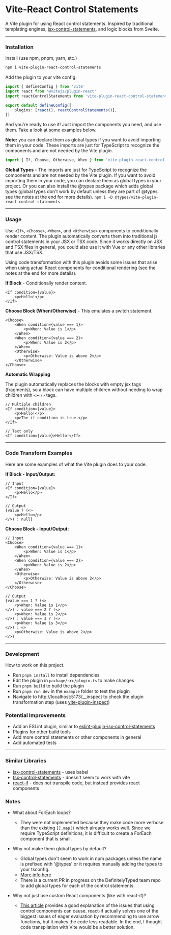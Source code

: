 # Vite-React Control Statements
A Vite plugin for using React control statements. Inspired by traditional templating engines, [jsx-control-statements](https://github.com/AlexGilleran/jsx-control-statements), and logic blocks from Svelte.

---

### Installation

Install (use npm, pnpm, yarn, etc.)
```bash
npm i vite-plugin-react-control-statements
````

Add the plugin to your vite config.
```ts
import { defineConfig } from 'vite'
import react from '@vitejs/plugin-react'
import reactControlStatements from 'vite-plugin-react-control-statements'

export default defineConfig({
    plugins: [react(), reactControlStatements()],
})
```

And you're ready to use it! Just import the components you need, and use them. Take a look at some examples below.

**Note:** you can declare them as global types if you want to avoid importing them in your code. These imports are just for TypeScript to recognize the components and are not needed by the Vite plugin.
```ts
import { If, Choose, Otherwise, When } from "vite-plugin-react-control-statements";
```

**Global Types** - The imports are just for TypeScript to recognize the components and are not needed by the Vite plugin. If you want to avoid importing them in your code, you can declare them as global types in your project. Or you can also install the @types package which adds global types (global types don't work by default unless they are part of @types. see the notes at the end for more details).
`npm i -D @types/vite-plugin-react-control-statements`

---

### Usage

Use `<If>`, `<Choose>`, `<When>`, and `<Otherwise>` components to conditionally render content. The plugin automatically converts them into traditional js control statements in your JSX or TSX code. Since it works directly on JSX and TSX files in general, you could also use it with Vue or any other libraries that use JSX/TSX.

Using code transformation with this plugin avoids some issues that arise when using actual React components for conditional rendering (see the notes at the end for more details).

**If Block** - Conditionally render content.
```tsx
<If condition={value}>
    <p>Hello!</p>
</If>
```

**Choose Block (When/Otherwise)** - This emulates a switch statement.
```tsx
<Choose>
    <When condition={value === 1}>
        <p>When: Value is 1</p>
    </When>
    <When condition={value === 2}>
        <p>When: Value is 2</p>
    </When>
    <Otherwise>
        <p>Otherwise: Value is above 2</p>
    </Otherwise>
</Choose>
```

**Automatic Wrapping**

The plugin automatically replaces the blocks with empty jsx tags (fragments), so a block can have multiple children without needing to wrap children with `<></>` tags.

```tsx
// Multiple children
<If condition={value}>
    <p>Hello!</p>
    <p>The if condition is true.</p>
</If>

// Text only
<If condition={value}>Hello!</If>
```

---

### Code Transform Examples

Here are some examples of what the Vite plugin does to your code.

**If Block - Input/Output:**
```tsx
// Input
<If condition={value}>
    <p>Hello</p>
</If>

// Output
{value ? (<>
    <p>Hello</p>
</>) : null}
```

**Choose Block - Input/Output:**
```tsx
// Input
<Choose>
    <When condition={value === 1}>
        <p>When: Value is 1</p>
    </When>
    <When condition={value === 2}>
        <p>When: Value is 2</p>
    </When>
    <Otherwise>
        <p>Otherwise: Value is above 2</p>
    </Otherwise>
</Choose>

// Output
{value === 1 ? (<>
	<p>When: Value is 1</p>
</>) : value === 2 ? (<>
	<p>When: Value is 2</p>
</>) : value === 3 ? (<>
	<p>When: Value is 3</p>
</>) : <>
	<p>Otherwise: Value is above 2</p>
</>}
```

---

### Development
How to work on this project.
- Run `pnpm install` to install dependencies
- Edit the plugin in `package/src/plugin.ts` to make changes
- Run `pnpm build` to build the plugin
- Run `pnpm run dev` in the `example` folder to test the plugin
- Navigate to http://localhost:5173/__inspect to check the plugin transformation step (uses [vite-plugin-inspect](https://github.com/antfu-collective/vite-plugin-inspect))

### Potential Improvements
- Add an ESLint plugin, similar to [eslint-plugin-jsx-control-statements](https://github.com/vkbansal/eslint-plugin-jsx-control-statements)
- Plugins for other build tools
- Add more control statements or other components in general
- Add automated tests

---

### Similar Libraries
- [jsx-control-statements](https://github.com/AlexGilleran/jsx-control-statements) - uses babel
- [tsx-control-statements](https://github.com/KonstantinSimeonov/tsx-control-statements) - doesn't seem to work with vite
- [react-if]() - does not transpile code, but instead provides react components

### Notes

- What about ForEach loops?
  - They were not implemented because they make code more verbose than the existing `[].map()` which already works well. Since we require TypeScript definitions, it is difficult to create a ForEach component that is small.
- Why not make them global types by default?
  - Global types don't seem to work in npm packages unless the name is prefixed with '@types' or it requires manually adding the types to your tsconfig.
  - [More info here](https://stackoverflow.com/a/65196028/5579279)
  - There is a current PR in progress on the DefinitelyTyped team repo to add global types for each of the control statements.

- Why not just use custom React components (like with react-if)?
  - [This article](https://blog.bitsrc.io/the-pitfalls-of-using-guard-or-if-components-in-react-c8f85ea87295) provides a good explanation of the issues that using control components can cause. react-if actually solves one of the biggest issues of eager evaluation by recommending to use arrow functions, but it makes the code less readable. In the end, I thought code transpilation with Vite would be a better solution.
